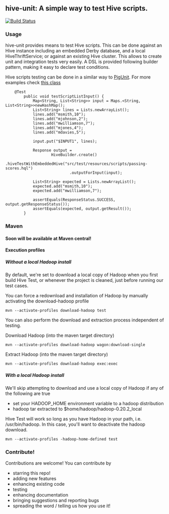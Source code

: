 ## hive-unit: A simple way to test Hive scripts.

[![Build Status](https://travis-ci.org/jmrozanec/hive-unit.svg)](https://travis-ci.org/jmrozanec/hive-unit)

### Usage

hive-unit provides means to test Hive scripts. This can be done against an Hive instance 
including an embedded Derby database, and a local HiveThriftService; or against an existing Hive cluster. 
This allows to create unit and integration tests very easily.
A DSL is provided following builder pattern, making it easy to declare test conditions.

Hive scripts testing can be done in a similar way to [PigUnit](http://pig.apache.org/docs/r0.8.1/pigunit.html).
For more examples check [this class](https://github.com/jmrozanec/hive_test/blob/master/src/test/java/com/jointhegrid/hive_test/HiveTestTest.java)

        @Test
            public void testScriptListInput() {
                Map<String, List<String>> input = Maps.<String, List<String>>newHashMap();
                List<String> lines = Lists.newArrayList();
                lines.add("msmith,10");
                lines.add("mjohnson,2");
                lines.add("mwilliamson,7");
                lines.add("mjones,4");
                lines.add("mdavies,5");

                input.put("$INPUT1", lines);

                Response output =
                        HiveBuilder.create()
                                .hiveTestWithEmbeddedHive("src/test/resources/scripts/passing-scores.hql")
                                .outputForInput(input);

                List<String> expected = Lists.newArrayList();
                expected.add("msmith,10");
                expected.add("mwilliamson,7");

                assertEquals(ResponseStatus.SUCCESS, output.getResponseStatus());
                assertEquals(expected, output.getResult());
            }


### Maven

#### Soon will be available at Maven central!


#### Execution profiles

##### Without a local Hadoop install

By default, we're set to download a local copy of Hadoop when you first build Hive Test, or whenever the project is cleaned, just before running our test cases.

You can force a redownload and installation of Hadoop by manually activating the download-hadoop profile

    mvn --activate-profiles download-hadoop test

You can also perform the download and extraction process independent of testing.

Download Hadoop (into the maven target directory)

    mvn --activate-profiles download-hadoop wagon:download-single

Extract Hadoop  (into the maven target directory)

    mvn --activate-profiles download-hadoop exec:exec


##### With a local Hadoop install

We'll skip attempting to download and use a local copy of Hadoop if any of the following are true

* set your HADOOP_HOME environment variable to a hadoop distribution
* hadoop tar extracted to  $home/hadoop/hadoop-0.20.2_local

Hive Test will work so long as you have Hadoop in your path, i.e. /usr/bin/hadoop. In this case, you'll want to deactivate the hadoop download.

    mvn --activate-profiles -hadoop-home-defined test




### Contribute!

Contributions are welcome! You can contribute by
 * starring this repo!
 * adding new features
 * enhancing existing code
 * testing
 * enhancing documentation
 * bringing suggestions and reporting bugs
 * spreading the word / telling us how you use it!
